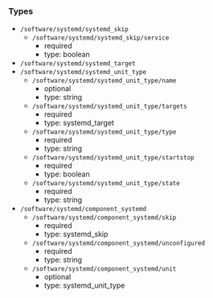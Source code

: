 ### Types

- `/software/systemd/systemd_skip`
    - `/software/systemd/systemd_skip/service`
        - required
        - type: boolean
- `/software/systemd/systemd_target`
- `/software/systemd/systemd_unit_type`
    - `/software/systemd/systemd_unit_type/name`
        - optional
        - type: string
    - `/software/systemd/systemd_unit_type/targets`
        - required
        - type: systemd_target
    - `/software/systemd/systemd_unit_type/type`
        - required
        - type: string
    - `/software/systemd/systemd_unit_type/startstop`
        - required
        - type: boolean
    - `/software/systemd/systemd_unit_type/state`
        - required
        - type: string
- `/software/systemd/component_systemd`
    - `/software/systemd/component_systemd/skip`
        - required
        - type: systemd_skip
    - `/software/systemd/component_systemd/unconfigured`
        - required
        - type: string
    - `/software/systemd/component_systemd/unit`
        - optional
        - type: systemd_unit_type
